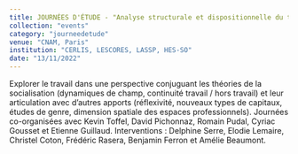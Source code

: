 ```yaml
---
title: JOURNÉES D'ÉTUDE - "Analyse structurale et dispositionnelle du travail"
collection: "events"
category: "journeedetude"
venue: "CNAM, Paris"
institution: "CERLIS, LESCORES, LASSP, HES-SO"
date: "13/11/2022"
---
```

Explorer le travail dans une perspective conjuguant les théories de la socialisation (dynamiques de champ, continuité travail / hors travail) et leur articulation avec d’autres apports (réflexivité, nouveaux types de capitaux, études de genre, dimension spatiale des espaces professionnels). Journées co-organisées avec Kevin Toffel, David Pichonnaz, Romain Pudal, Cyriac Gousset et Etienne Guillaud. Interventions : Delphine Serre, Elodie Lemaire, Christel Coton, Frédéric Rasera, Benjamin Ferron et Amélie Beaumont. 